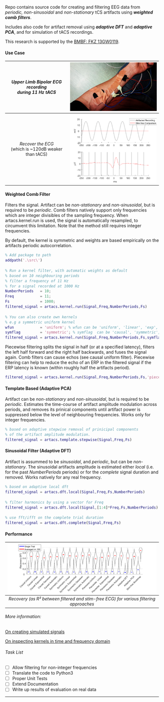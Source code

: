Repo contains source code for creating and filtering EEG data from _periodic, non-sinusoidal_ and _non-stationary_ tCS artifacts using ___weighted comb filters___.

Includes also code for artifact removal using ___adaptive DFT___ and ___adaptive PCA___, and for simulation of tACS recordings.

This research is supported by the [BMBF: FKZ 13GW0119](https://www.medizintechnologie.de/fileadmin/pdfs/Projektsteckbriefe_bekanntmachungen/IndiMedtech/13GW0119_Projektsteckbrief_NEU.pdf).

#### Use Case
| _Upper Limb Bipolar ECG recording_ <br> _during 11 Hz tACS_ |<img src=".\img\upper_limb_ecg.jpg" width = "400">|
|:----:|:----:|
|_Recover the ECG_<br>(which is ~120dB weaker than tACS) |<img src=".\img\ecg_raw.png" width= "400">|

#### Weighted Comb Filter
Filters the signal. Artifact can be _non-stationary_ and  _non-sinusoidal_, but is required to be _periodic_. Comb filters natively support only frequencies which are integer divisibles of the sampling frequency. When artacs.kernel.run is used, the signal is automatically resampled, to circumvent this limitation. Note that the method still requires integer frequencies.

By default, the kernel is symmetric and weights are based empirically on the artifacts periodic autocorrelation.

```matlab
% Add package to path
addpath('.\src\')

% Run a kernel filter, with automatic weights as default
% based on 10 neighbouring periods
% filter a frequency of 11 Hz
% for a signal recorded at 1000 Hz
NumberPeriods   = 10;
Freq            = 11;
Fs              = 1000;
filtered_signal = artacs.kernel.run(Signal,Freq,NumberPeriods,Fs)

% You can also create own kernels
% e.g a symmetric uniform kernel
wfun            = 'uniform'; % wfun can be 'uniform', 'linear', 'exp', 'gauss', 'automatic'
symflag         = 'symmetric'; % symflag  can be 'causal', 'symmetric', 'right', or 'piecewise'.
filtered_signal = artacs.kernel.run(Signal,Freq,NumberPeriods,Fs,symflag,wfun)
```
Piecewise filtering splits the signal in half (or at a specified latency), filters the left half forward and the right half backwards, and fuses the signal again. Comb filters can cause echos (see causal uniform filter). Piecewise filtering can help to reduce the echo of an ERP in the filtered signal if the ERP latency is known (within roughly half the artifacts period).
```matlab
filtered_signal = artacs.kernel.run(Signal,Freq,NumberPeriods,Fs,'piecewise','gauss')
```


#### Template Based (Adaptive PCA)
Artifact can be _non-stationary_ and  _non-sinusoidal_, but is required to be _periodic_. Estimates the time-course of artifact amplitude modulation across periods, and removes its prinical components  until artifact power is suppressed below the level of neighbouring frequencies. Works only for integer frequencies.
```matlab
% based on adaptive stepwise removal of prinicipal components
% of the artifact amplitude modulation.
filtered_signal = artacs.template.stepwise(Signal,Freq,Fs)
```

#### Sinusoidal Filter (Adaptive DFT)
Artifact is assummed to be _sinusoidal_, and _periodic_, but can be _non-stationary_. The sinusoidal artifacts amplitude is estimated either _local_ (i.e. for the past _NumberPeriods_ periods) or for the _complete_ signal duration and removed. Works natively for any real frequency.
```matlab
% based on adaptive local dft
filtered_signal = artacs.dft.local(Signal,Freq,Fs,NumberPeriods)

% filter harmonics by using a vector for Freq
filtered_signal = artacs.dft.local(Signal,[1:4]*Freq,Fs,NumberPeriods)

% use fft/ifft on the complete trial duration
filtered_signal = artacs.dft.complete(Signal,Freq,Fs)
```
#### Performance
|<img src = "/img/recovery_ecg.png">|
|:---:|
|_Recovery (as R² between filtered and stim-free ECG) for various filtering approaches_|
###### More information:
[On creating simulated signals](generate.md)

[On inspecting  kernels in time and frequency domain](response.md)

###### Task List

- [ ] Allow filtering for non-integer frequencies
- [ ] Translate the code to Python3
- [ ] Proper Unit Tests
- [ ] Extend Documentation
- [ ] Write up results of evaluation on real data
---
